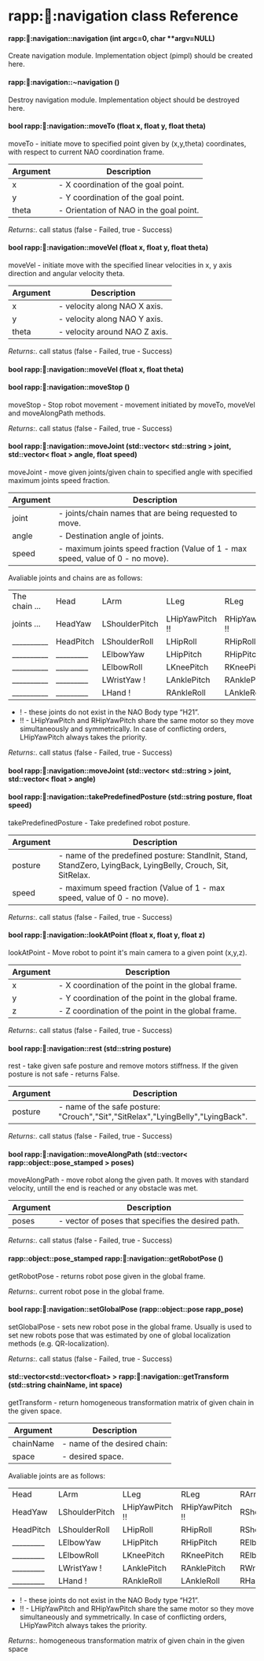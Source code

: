 rapp::robot::navigation class Reference
=======================================

#### rapp::robot::navigation::navigation (int argc=0, char \*\*argv=NULL)

Create navigation module. Implementation object (pimpl) should be created here.

#### rapp::robot::navigation::\~navigation ()

Destroy navigation module. Implementation object should be destroyed here.

#### bool rapp::robot::navigation::moveTo (float x, float y, float theta)

moveTo - initiate move to specified point given by (x,y,theta) coordinates, with respect to current NAO coordination frame.


| Argument | Description |
|---|---|
|x|- X coordination of the goal point.|
|y|- Y coordination of the goal point.|
|theta|- Orientation of NAO in the goal point.|

*Returns:*.
call status (false - Failed, true - Success)

#### bool rapp::robot::navigation::moveVel (float x, float y, float theta)

moveVel - initiate move with the specified linear velocities in x, y axis direction and angular velocity theta.


| Argument | Description |
|---|---|
|x|- velocity along NAO X axis.|
|y|- velocity along NAO Y axis.|
|theta|- velocity around NAO Z axis.|

*Returns:*.
call status (false - Failed, true - Success)

#### bool rapp::robot::navigation::moveVel (float x, float theta)

#### bool rapp::robot::navigation::moveStop ()

moveStop - Stop robot movement - movement initiated by moveTo, moveVel and moveAlongPath methods.

*Returns:*.
call status (false - Failed, true - Success)

#### bool rapp::robot::navigation::moveJoint (std::vector\< std::string \> joint, std::vector\< float \> angle, float speed)

moveJoint - move given joints/given chain to specified angle with specified maximum joints speed fraction.


| Argument | Description |
|---|---|
|joint|- joints/chain names that are being requested to move.|
|angle|- Destination angle of joints.|
|speed|- maximum joints speed fraction (Value of 1 - max speed, value of 0 - no move).|

Avaliable joints and chains are as follows:


|   |   |   |   |   |   |
|---|---|---|---|---|---|
|The chain ...|Head|LArm|LLeg|RLeg|RArm|
|joints ...|HeadYaw|LShoulderPitch|LHipYawPitch !!|RHipYawPitch !!|RShoulderPitch|
|\_\_\_\_\_\_\_\_\_\_|HeadPitch|LShoulderRoll|LHipRoll|RHipRoll|RShoulderRoll|
|\_\_\_\_\_\_\_\_\_\_|\_\_\_\_\_\_\_\_\_|LElbowYaw|LHipPitch|RHipPitch|RElbowYaw|
|\_\_\_\_\_\_\_\_\_\_|\_\_\_\_\_\_\_\_\_|LElbowRoll|LKneePitch|RKneePitch|RElbowRoll|
|\_\_\_\_\_\_\_\_\_\_|\_\_\_\_\_\_\_\_\_|LWristYaw !|LAnklePitch|RAnklePitch|RWristYaw !|
|\_\_\_\_\_\_\_\_\_\_|\_\_\_\_\_\_\_\_\_|LHand !|RAnkleRoll|LAnkleRoll|RHand !|


*  ! - these joints do not exist in the NAO Body type “H21”. 
*  !! - LHipYawPitch and RHipYawPitch share the same motor so they move simultaneously and symmetrically. In case of conflicting orders, LHipYawPitch always takes the priority.

*Returns:*.
call status (false - Failed, true - Success)

#### bool rapp::robot::navigation::moveJoint (std::vector\< std::string \> joint, std::vector\< float \> angle)

#### bool rapp::robot::navigation::takePredefinedPosture (std::string posture, float speed)

takePredefinedPosture - Take predefined robot posture.


| Argument | Description |
|---|---|
|posture|- name of the predefined posture: StandInit, Stand, StandZero, LyingBack, LyingBelly, Crouch, Sit, SitRelax.|
|speed|- maximum speed fraction (Value of 1 - max speed, value of 0 - no move).|

*Returns:*.
call status (false - Failed, true - Success)

#### bool rapp::robot::navigation::lookAtPoint (float x, float y, float z)

lookAtPoint - Move robot to point it's main camera to a given point (x,y,z).


| Argument | Description |
|---|---|
|x|- X coordination of the point in the global frame.|
|y|- Y coordination of the point in the global frame.|
|z|- Z coordination of the point in the global frame.|

*Returns:*.
call status (false - Failed, true - Success)

#### bool rapp::robot::navigation::rest (std::string posture)

rest - take given safe posture and remove motors stiffness. If the given posture is not safe - returns False.


| Argument | Description |
|---|---|
|posture|- name of the safe posture: "Crouch","Sit","SitRelax","LyingBelly","LyingBack".|

*Returns:*.
call status (false - Failed, true - Success)

#### bool rapp::robot::navigation::moveAlongPath (std::vector\< rapp::object::pose\_stamped \> poses)

moveAlongPath - move robot along the given path. It moves with standard velocity, untill the end is reached or any obstacle was met.


| Argument | Description |
|---|---|
|poses|- vector of poses that specifies the desired path.|

*Returns:*.
call status (false - Failed, true - Success)

#### rapp::object::pose\_stamped rapp::robot::navigation::getRobotPose ()

getRobotPose - returns robot pose given in the global frame.

*Returns:*.
current robot pose in the global frame.

#### bool rapp::robot::navigation::setGlobalPose (rapp::object::pose rapp\_pose)

setGlobalPose - sets new robot pose in the global frame. Usually is used to set new robots pose that was estimated by one of global localization methods (e.g. QR-localization).

*Returns:*.
call status (false - Failed, true - Success)

#### std::vector\<std::vector\<float\> \> rapp::robot::navigation::getTransform (std::string chainName, int space)

getTransform - return homogeneous transformation matrix of given chain in the given space.

| Argument | Description |
|---|---|
|chainName|- name of the desired chain:|
|space|- desired space.|

Avaliable joints are as follows:


|   |   |   |   |   |
|---|---|---|---|---|
|Head|LArm|LLeg|RLeg|RArm|
|HeadYaw|LShoulderPitch|LHipYawPitch !!|RHipYawPitch !!|RShoulderPitch|
|HeadPitch|LShoulderRoll|LHipRoll|RHipRoll|RShoulderRoll|
|\_\_\_\_\_\_\_\_\_|LElbowYaw|LHipPitch|RHipPitch|RElbowYaw|
|\_\_\_\_\_\_\_\_\_|LElbowRoll|LKneePitch|RKneePitch|RElbowRoll|
|\_\_\_\_\_\_\_\_\_|LWristYaw !|LAnklePitch|RAnklePitch|RWristYaw !|
|\_\_\_\_\_\_\_\_\_|LHand !|RAnkleRoll|LAnkleRoll|RHand !|


*  ! - these joints do not exist in the NAO Body type “H21”. 
*  !! - LHipYawPitch and RHipYawPitch share the same motor so they move simultaneously and symmetrically. In case of conflicting orders, LHipYawPitch always takes the priority.

*Returns:*.
homogeneous transformation matrix of given chain in the given space
